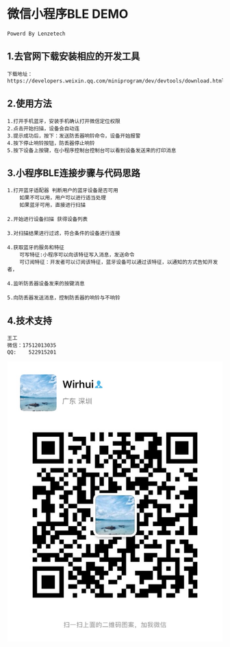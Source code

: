 # 微信小程序BLE DEMO
    Powerd By Lenzetech
## 1.去官网下载安装相应的开发工具
    下载地址：https://developers.weixin.qq.com/miniprogram/dev/devtools/download.html


## 2.使用方法
    1.打开手机蓝牙，安装手机确认打开微信定位权限
    2.点击开始扫描，设备会自动连
    3.提示成功后，按下：发送防丢器响铃命令，设备开始报警
    4.按下停止响铃按钮，防丢器停止响铃
    5.按下设备上按键，在小程序控制台控制台可以看到设备发送来的打印消息

## 3.小程序BLE连接步骤与代码思路
    1.打开蓝牙适配器 判断用户的蓝牙设备是否可用
        如果不可以用，用户可以进行适当处理
        如果蓝牙可用，直接进行扫描

    2.开始进行设备扫描 获得设备列表

    3.对扫描结果进行过滤，符合条件的设备进行连接

    4.获取蓝牙的服务和特征
        可写特征:小程序可以向该特征写入消息，发送命令
        可订阅特征：开发者可以订阅该特征，蓝牙设备可以通过该特征，以通知的方式告知开发者，

    4.监听防丢器设备发来的按键消息

    5.向防丢器发送消息，控制防丢器的响铃与不响铃

## 4.技术支持
    王工
    微信：17512013035
    QQ:    522915201
![image](./图片/wx.JPG)
